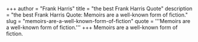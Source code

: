 +++
author = "Frank Harris"
title = "the best Frank Harris Quote"
description = "the best Frank Harris Quote: Memoirs are a well-known form of fiction."
slug = "memoirs-are-a-well-known-form-of-fiction"
quote = '''Memoirs are a well-known form of fiction.'''
+++
Memoirs are a well-known form of fiction.
